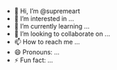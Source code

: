 - 👋 Hi, I’m @supremeart
- 👀 I’m interested in ...
- 🌱 I’m currently learning ...
- 💞️ I’m looking to collaborate on ...
- 📫 How to reach me ...
- 😄 Pronouns: ...
- ⚡ Fun fact: ...

<!---
supremeart/supremeart is a ✨ special ✨ repository because its `README.md` (this file) appears on your GitHub profile.
You can click the Preview link to take a look at your changes.
--->
